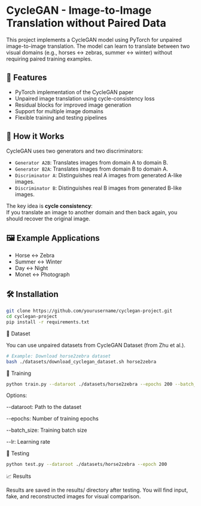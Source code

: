 # CycleGAN - Image-to-Image Translation without Paired Data

This project implements a CycleGAN model using PyTorch for unpaired image-to-image translation. The model can learn to translate between two visual domains (e.g., horses ↔ zebras, summer ↔ winter) without requiring paired training examples.

## 📌 Features

- PyTorch implementation of the CycleGAN paper
- Unpaired image translation using cycle-consistency loss
- Residual blocks for improved image generation
- Support for multiple image domains
- Flexible training and testing pipelines

## 🧠 How it Works

CycleGAN uses two generators and two discriminators:

- `Generator A2B`: Translates images from domain A to domain B.
- `Generator B2A`: Translates images from domain B to domain A.
- `Discriminator A`: Distinguishes real A images from generated A-like images.
- `Discriminator B`: Distinguishes real B images from generated B-like images.

The key idea is **cycle consistency**:  
If you translate an image to another domain and then back again, you should recover the original image.

## 🖼️ Example Applications

- Horse ↔ Zebra
- Summer ↔ Winter
- Day ↔ Night
- Monet ↔ Photograph

## 🛠️ Installation

```bash
git clone https://github.com/yourusername/cyclegan-project.git
cd cyclegan-project
pip install -r requirements.txt
```

📂 Dataset

You can use unpaired datasets from CycleGAN Dataset (from Zhu et al.).

```bash
# Example: Download horse2zebra dataset
bash ./datasets/download_cyclegan_dataset.sh horse2zebra
```

🚀 Training

```bash
python train.py --dataroot ./datasets/horse2zebra --epochs 200 --batch_size 1 --lr 0.0002
```

Options:

--dataroot: Path to the dataset

--epochs: Number of training epochs

--batch_size: Training batch size

--lr: Learning rate

🧪 Testing

```bash
python test.py --dataroot ./datasets/horse2zebra --epoch 200
```

📈 Results

Results are saved in the results/ directory after testing. You will find input, fake, and reconstructed images for visual comparison.
